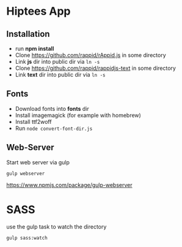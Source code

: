 # Hiptees App


## Installation

* run **npm install**
* Clone https://github.com/rappid/rAppid.js in some directory
* Link **js** dir into public dir via `ln -s`
* Clone https://github.com/rappid/rappidjs-text in some directory
* Link **text** dir into public dir via `ln -s`

## Fonts
* Download fonts into **fonts** dir
* Install imagemagick (for example with homebrew)
* Install ttf2woff
* Run `node convert-font-dir.js`

## Web-Server

Start web server via gulp

`gulp webserver`

https://www.npmjs.com/package/gulp-webserver

# SASS

use the gulp task to watch the directory

`gulp sass:watch`



